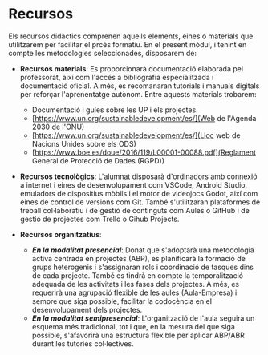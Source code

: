 # Recursos

<!-- 

L'apartat de recursos didàctics fa referència als elements, les ferramentes o els materials que els docents utilitzen per a facilitar el procés formatiu.

Els tipus de recursos didàctics han de ser variats i poden classificar-se segons el format, la funció o el context en què s'utilitzen. Alguns dels tipus més comuns de recursos didàctics són:
* Recursos materials: són els elements físics que s'utilitzen en l'aula i que permeten aprenentatges significatius, adaptats a les aracterístiques del grup, seleccionats segons els nivells de l'alumnat, el tipus de tasques que es realitzaran, etc.
* Recursos tecnològics: inclouen ferramentes digitals i dispositius que faciliten l'aprenentatge mitjançant l'ús de la tecnologia.
* Recursos organitzatius: tenint en compte la necessitat d'aplicar metodologies actives en les aules, és important pensar en agrupacions flexibles, codocència o qualsevol altra ferramenta que facilite el procés d'ensenyança-aprenentatge en esta línia. Se seguiran les instruccions d'inici de curs per a este punt.

-->

Els recursos didàctics comprenen aquells elements, eines o materials que utilitzarem per facilitar el prcés formatiu. En el present mòdul, i tenint en compte les metodologies seleccionades, disposarem de:

* **Recursos materials**: Es proporcionarà documentació elaborada pel professorat, així com l'accés a bibliografia especialitzada i documentació oficial. A més, es recomanaran tutorials i manuals digitals per reforçar l'aprenentatge autònom. Entre aquests materials trobarem:
  * Documentació i guíes sobre les UP i els projectes.
  * [https://www.un.org/sustainabledevelopment/es/](Web de l'Agenda 2030 de l'ONU)
  * [https://www.un.org/sustainabledevelopment/es/](Lloc web de Nacions Unides sobre els ODS)
  * [https://www.boe.es/doue/2016/119/L00001-00088.pdf](Reglament General de Protecció de Dades (RGPD))

* **Recursos tecnològics**: L'alumnat disposarà d'ordinadors amb connexió a internet i eines de desenvolupament com VSCode, Android Studio, emuladors de dispositius mòbils i el motor de videojocs Godot, així com eines de control de versions com Git. També s'utilitzaran plataformes de treball col·laboratiu i de gestió de continguts com Aules o GitHub i de gestió de projectes com Trello o Gihub Projects.

* **Recursos organitzatius**:
  * ***En la modalitat presencial***: Donat que s'adoptarà una metodologia activa centrada en projectes (ABP), es planificarà la formació de grups heterogenis i s'assignaran rols i coordinació de tasques dins de cada projecte. També es tindrà en compte la temporalització adequada de les activitats i les fases dels projectes. A més, es requerirà una agrupació flexible de les aules (Aula-Empresa) i sempre que siga possible, facilitar la codocència en el desenvolupament dels projectes.
  * ***En la modalitat semipresencial***: L'organització de l'aula seguirà un esquema més tradicional, tot i que, en la mesura del que siga possible, s'afavorirà una estructura flexible per aplicar ABP/ABR durant les tutories col·lectives.
